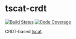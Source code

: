 # tscat-crdt

[![Build Status](https://github.com/SciQLop/tscat-crdt/workflows/test/badge.svg)](https://github.com/SciQLop/tscat-crdt/actions)
[![Code Coverage](https://img.shields.io/badge/coverage-100%25-green)](https://img.shields.io/badge/coverage-100%25-green)

CRDT-based [tscat](https://github.com/SciQLop/tscat).
